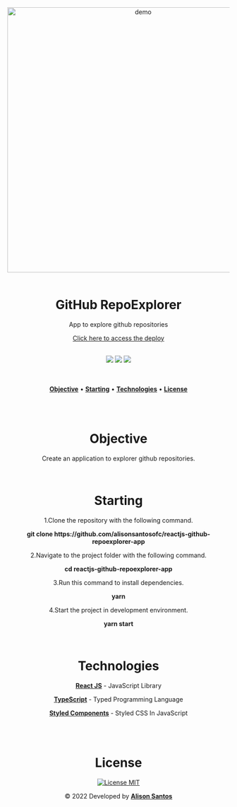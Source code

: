 <div align="center">
  <img src="https://i.ibb.co/2qV87Lt/logo.png" width="600px" alt="demo">
</div>
<br>

<h1 align="center">GitHub RepoExplorer</h1>
<p align="center">App to explore github repositories</p>

<p align="center"><a href="https://githubrepoexplorer.netlify.app/">Click here to access the deploy</a></p>
<br>

<div align="center">
  <span><img src="https://img.shields.io/badge/ReactJS-323330?style=for-the-badge&labelColor=080808&color=00B4FF&logo=react&logoColor=00B4FF"/></span>
  <span><img src="https://img.shields.io/badge/Typescript-323330?style=for-the-badge&labelColor=fafafa&color=1E7CE3&logo=typescript&logoColor=1E7CE3"/></span>
  <span><img src="https://img.shields.io/badge/Styled Components-323330?style=for-the-badge&labelColor=ffffff&color=E96DC9&logo=styledcomponents&logoColor=080808"/></span>
</div>
<br>
<br>

<p align="center">
  <a href="#objective"><b>Objective</b></a> •
  <a href="#starting"><b>Starting</b></a> • 
  <a href="#technologies"><b>Technologies</b></a> • 
  <a href="#license"><b>License</b></a>
</p>
<br>
<br>

<div align="center" id="objective">
  <h1>Objective</h1>
  <p>Create an application to explorer github repositories.</p>
</div>
<br>

<div align="center" id="starting">
  <h1>Starting</h1>
  <p>1.Clone the repository with the following command.</p>
  <p><b>git clone https://github.com/alisonsantosofc/reactjs-github-repoexplorer-app</b></p>

  <p>2.Navigate to the project folder with the following command.</p>
  <p><b>cd reactjs-github-repoexplorer-app</b></p>

  <p>3.Run this command to install dependencies.</p>
  <p><b>yarn</b></p>

  <p>4.Start the project in development environment.</p>
  <p><b>yarn start</b></p>
</div>
<br>

<div align="center" id="technologies">
  <h1>Technologies</h1>

  <p><a href="https://pt-br.reactjs.org/"><b>React JS</b></a> -  JavaScript Library</p>

  <p><a href="https://www.typescriptlang.org/"><b>TypeScript</b></a> - Typed Programming Language</p>

  <p><a href="https://styled-components.com/docs"><b>Styled Components</b></a> - Styled CSS In JavaScript</p>
</div>
<br>

<div align="center" id="license">
  
</div>

<br>
<div align="center" id="autor">
  <h1>License</h1>

  <p>
    <a href="https://opensource.org/licenses/MIT">
      <img src="https://img.shields.io/badge/License-MIT-blue.svg" alt="License MIT">
    </a>
  </p>

  <p>&copy; 2022 Developed by <b><a href="https://alisonsantosofc.github.io/alison-web-developer/">Alison Santos</a></b></p>
</div>
